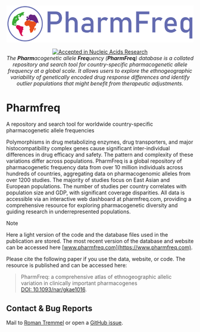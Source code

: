 ![Pharmfreq](www/Logo_PharmFreq.svg)

   <p align="center">
   <a href="https://apps.crossref.org/pendingpub/pendingpub.html?doi=10.1093%2Fnar%2Fgkae1016"><img src="https://img.shields.io/badge/Published%20in-Nature%20Communications-red.svg" alt="Accepted in Nucleic Acids Research" /></a>
   <br/>
   <i>The <b>Pharm</b>acogenetic allele <b>Freq</b>uency (<b>PharmFreq</b>) database is a collated repository and search tool for country-specific pharmacogenetic allele frequency at a global scale. It allows users to explore the ethnogeographic variability of genetically encoded drug response differences and identify outlier populations that might benefit from therapeutic adjustments.</i>
   </p>





# Pharmfreq
A repository and search tool for worldwide country-specific pharmacogenetic allele frequencies

Polymorphisms in drug metabolizing enzymes, drug transporters, and major histocompatibility complex genes cause significant inter-individual differences in drug efficacy and safety. The pattern and complexity of these variations differ across populations. PharmFreq is a global repository of pharmacogenetic frequency data from over 10 million individuals across hundreds of countries, aggregating data on pharmacogenomic alleles from over 1200 studies. The majority of studies focus on East Asian and European populations. The number of studies per country correlates with population size and GDP, with significant coverage disparities. All data is accessible via an interactive web dashboard at pharmfreq.com, providing a comprehensive resource for exploring pharmacogenetic diversity and guiding research in underrepresented populations.

>[!NOTE]  
Here a light version of the code and the database files used in the publication are stored. The most recent version of the database and website can be accessed here [www.pharmfreq.com](https://www.pharmfreq.com).


Please cite the following paper if you use the data, website, or code. The resource is published and can be accessed here:

>PharmFreq: a comprehensive atlas of ethnogeographic allelic variation in clinically important pharmacogenes   
[DOI: 10.1093/nar/gkae1016](https://apps.crossref.org/pendingpub/pendingpub.html?doi=10.1093%2Fnar%2Fgkae1016).



## Contact & Bug Reports
Mail to [Roman Tremmel](mailto:roman.tremmel@ikp-stuttgart.de) or open a [GitHub issue](https://https://github.com/ikp-stuttgart/pharmfreq/issues).


